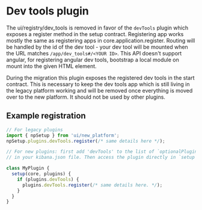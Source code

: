 # Dev tools plugin

The ui/registry/dev_tools is removed in favor of the `devTools` plugin which exposes a register method in the setup contract.
Registering app works mostly the same as registering apps in core.application.register.
Routing will be handled by the id of the dev tool - your dev tool will be mounted when the URL matches `/app/dev_tools#/<YOUR ID>`.
This API doesn't support angular, for registering angular dev tools, bootstrap a local module on mount into the given HTML element.

During the migration this plugin exposes the registered dev tools in the start contract. This is necessary to keep the dev tools app
which is still living in the legacy platform working and will be removed once everything is moved over to the new platform. It should
not be used by other plugins.

## Example registration

```ts
// For legacy plugins
import { npSetup } from 'ui/new_platform';
npSetup.plugins.devTools.register(/* same details here */);

// For new plugins: first add 'devTools' to the list of `optionalPlugins` 
// in your kibana.json file. Then access the plugin directly in `setup`:

class MyPlugin {
  setup(core, plugins) {
    if (plugins.devTools) {
      plugins.devTools.register(/* same details here. */);
    }
  }
}
```
